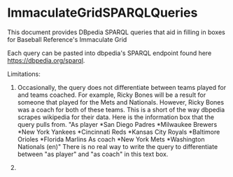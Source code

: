 # ImmaculateGridSPARQLQueries
This document provides DBpedia SPARQL queries that aid in filling in boxes for Baseball Reference's Immaculate Grid

Each query can be pasted into dbpedia's SPARQL endpoint found here https://dbpedia.org/sparql.

Limitations:
1. Occasionally, the query does not differentiate between teams played for and teams coached. For example, Ricky Bones will be a result for someone that played for the Mets and Nationals. However, Ricky Bones was a coach for both of these teams. This is a short of the way dbpedia scrapes wikipedia for their data. Here is the information box that the query pulls from. 
"As player *San Diego Padres *Milwaukee Brewers *New York Yankees *Cincinnati Reds *Kansas City Royals *Baltimore Orioles *Florida Marlins As coach *New York Mets *Washington Nationals (en)"
There is no real way to write the query to differentiate between "as player" and "as coach" in this text box.

2. 
